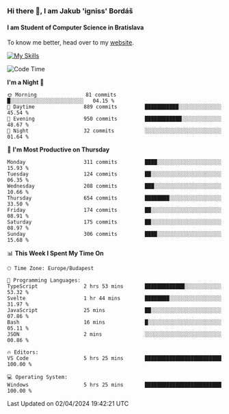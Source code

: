 ### Hi there 👋, I am Jakub 'igniss' Bordáš

#### I am Student of Computer Science in Bratislava
To know me better, head over to my [website](https://bordas.sk).

[![My Skills](https://skillicons.dev/icons?i=js,html,css,figma,svelte,java,kotlin,python,postgresql,typescript,nest,nodejs)](https://bordas.sk)


<!--START_SECTION:waka-->
![Code Time](http://img.shields.io/badge/Code%20Time-1%2C452%20hrs%2029%20mins-blue)

**I'm a Night 🦉** 

```text
🌞 Morning                81 commits          █░░░░░░░░░░░░░░░░░░░░░░░░   04.15 % 
🌆 Daytime                889 commits         ███████████░░░░░░░░░░░░░░   45.54 % 
🌃 Evening                950 commits         ████████████░░░░░░░░░░░░░   48.67 % 
🌙 Night                  32 commits          ░░░░░░░░░░░░░░░░░░░░░░░░░   01.64 % 
```
📅 **I'm Most Productive on Thursday** 

```text
Monday                   311 commits         ████░░░░░░░░░░░░░░░░░░░░░   15.93 % 
Tuesday                  124 commits         ██░░░░░░░░░░░░░░░░░░░░░░░   06.35 % 
Wednesday                208 commits         ███░░░░░░░░░░░░░░░░░░░░░░   10.66 % 
Thursday                 654 commits         ████████░░░░░░░░░░░░░░░░░   33.50 % 
Friday                   174 commits         ██░░░░░░░░░░░░░░░░░░░░░░░   08.91 % 
Saturday                 175 commits         ██░░░░░░░░░░░░░░░░░░░░░░░   08.97 % 
Sunday                   306 commits         ████░░░░░░░░░░░░░░░░░░░░░   15.68 % 
```


📊 **This Week I Spent My Time On** 

```text
🕑︎ Time Zone: Europe/Budapest

💬 Programming Languages: 
TypeScript               2 hrs 53 mins       █████████████░░░░░░░░░░░░   53.32 % 
Svelte                   1 hr 44 mins        ████████░░░░░░░░░░░░░░░░░   31.97 % 
JavaScript               25 mins             ██░░░░░░░░░░░░░░░░░░░░░░░   07.86 % 
Bash                     16 mins             █░░░░░░░░░░░░░░░░░░░░░░░░   05.11 % 
JSON                     2 mins              ░░░░░░░░░░░░░░░░░░░░░░░░░   00.86 % 

🔥 Editors: 
VS Code                  5 hrs 25 mins       █████████████████████████   100.00 % 

💻 Operating System: 
Windows                  5 hrs 25 mins       █████████████████████████   100.00 % 
```


 Last Updated on 02/04/2024 19:42:21 UTC
<!--END_SECTION:waka-->
